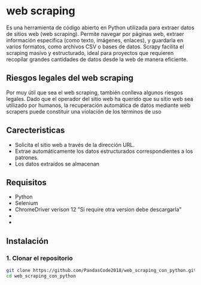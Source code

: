# web scraping

Es una herramienta de código abierto en Python utilizada para extraer datos de sitios web (web scraping).
Permite navegar por páginas web, extraer información específica (como texto, imágenes, enlaces), y guardarla en varios formatos,
como archivos CSV o bases de datos. Scrapy facilita el scraping masivo y estructurado, ideal para proyectos que requieren recopilar grandes cantidades de datos desde la web de manera eficiente.

## Riesgos legales del web scraping

Por muy útil que sea el web scraping, también conlleva algunos riesgos legales. Dado que el operador del sitio web ha querido que su sitio web sea utilizado por humanos,
la recuperación automática de datos mediante web scrapers puede constituir una violación de los términos de uso

## Carecteristicas

<ul>
  <li>Solicita el sitio web a través de la dirección URL.</li>
  <li>Extrae automáticamente los datos estructurados correspondientes a los patrones.</li>
  <li>Los datos extraídos se almacenan</li>
</ul>

## Requisitos

<ul>
  <li>Python</li>
  <li>Selenium</li>
  <li>ChromeDriver verison 12 "Si require otra version debe descargarla"</li>
  <li></li>
  <li></li>
</ul>

## Instalación

### 1. Clonar el repositorio

```bash
git clone https://github.com/PandasCode2018/web_scraping_con_python.git
cd web_scraping_con_python
